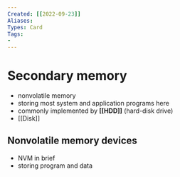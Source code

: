 ```yaml
---
Created: [[2022-09-23]]
Aliases: 
Types: Card
Tags: 
- 
---
```

# Secondary memory
- nonvolatile memory
- storing most system and application programs here
- commonly implemented by **[[HDD]]** (hard-disk drive)
- [[Disk]]
## Nonvolatile memory devices
- NVM in brief
- storing program and data
